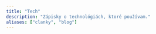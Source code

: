 ```yaml
---
title: "Tech"
description: "Zápisky o technológiách, ktoré používam."
aliases: ["clanky", "blog"]
---
```

